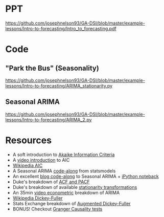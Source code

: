 # PPT
https://github.com/josephnelson93/GA-DSI/blob/master/example-lessons/Intro-to-forecasting/Intro_to_forecasting.pdf

# Code 

## "Park the Bus" (Seasonality)
https://github.com/josephnelson93/GA-DSI/blob/master/example-lessons/Intro-to-forecasting/ARIMA_stationarity.py

## Seasonal ARIMA
https://github.com/josephnelson93/GA-DSI/blob/master/example-lessons/Intro-to-forecasting/ARIMA_2.py

# Resources
+ A soft introduction to [Akaike Information Criteria](https://coolstatsblog.com/2013/08/14/using-aic-to-test-arima-models-2/)
+ A [video introduction](https://www.youtube.com/watch?v=YkD7ydzp9_E) to AIC
+ [Wikipedia AIC](https://en.wikipedia.org/wiki/Akaike_information_criterion)
+ A Seasonal ARIMA [code-along](http://www.statsmodels.org/dev/examples/notebooks/generated/statespace_sarimax_stata.html) from statsmodels
+ An excellent [blog code-along](http://www.seanabu.com/2016/03/22/time-series-seasonal-ARIMA-model-in-python/) to Seasonal ARIMA + [iPython noteback](https://github.com/seanabu/seanabu.github.io/blob/master/Seasonal_ARIMA_model_Portland_transit.ipynb)
+ Duke's breakdown of [ACF and PACF](http://people.duke.edu/~rnau/411arim3.htm)
+ Duke's breakdown of available [stationarity transformations](http://people.duke.edu/~rnau/whatuse.htm)
+ An 35min [video econometric](https://www.youtube.com/watch?v=Y2khrpVo6qI) breakdown of ARIMA
+ [Wikipedia Dickey-Fuller](https://en.wikipedia.org/wiki/Dickey%E2%80%93Fuller_test)
+ Stats Exchange breakdown of [Augmented Dickey-Fuller](http://stats.stackexchange.com/questions/44647/which-dickey-fuller-test-should-i-apply-to-a-time-series-with-an-underlying-mode)
+ BONUS! Checkout [Granger Causality tests](https://en.wikipedia.org/wiki/Granger_causality)
